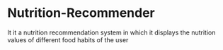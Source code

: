 # Nutrition-Recommender
It it a nutrition recommendation system in which it displays the nutrition values of different food habits of the user 

